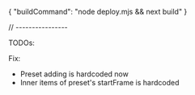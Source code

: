 {
  "buildCommand": "node deploy.mjs && next build"
}

// ----------------

TODOs:

Fix:  
  - Preset adding is hardcoded now
  - Inner items of preset's startFrame is hardcoded


